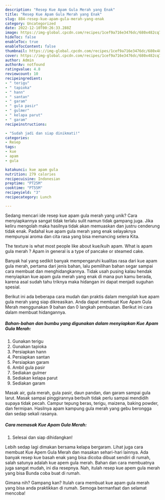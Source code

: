 ```yaml
---
description: "Resep Kue Apam Gula Merah yang Enak"
title: "Resep Kue Apam Gula Merah yang Enak"
slug: 884-resep-kue-apam-gula-merah-yang-enak
category: Uncategorized
date: 2022-12-10T00:26:33.288Z
image: https://img-global.cpcdn.com/recipes/1cef9a716e3476dc/680x482cq70/kue-apam-gula-merah-foto-resep-utama.jpg
hideToc: false
enableToc: true
enableTocContent: false
thumbnail: https://img-global.cpcdn.com/recipes/1cef9a716e3476dc/680x482cq70/kue-apam-gula-merah-foto-resep-utama.jpg
cover: https://img-global.cpcdn.com/recipes/1cef9a716e3476dc/680x482cq70/kue-apam-gula-merah-foto-resep-utama.jpg
author: Admin
authorAv: notfound
ratingvalue: 4.8
reviewcount: 10
recipeingredient:
- " terigu"
- " tapioka"
- " hann"
- " santan"
- " garam"
- " gula pasir"
- " gulmer"
- " kelapa parut"
- " garam"
recipeinstructions:

- "Sudah jadi dan siap dinikmati!"
categories:
- Resep
tags:
- kue
- apam
- gula

katakunci: kue apam gula 
nutrition: 279 calories
recipecuisine: Indonesian
preptime: "PT25M"
cooktime: "PT55M"
recipeyield: "3"
recipecategory: Lunch

---
```





Sedang mencari ide resep kue apam gula merah yang unik? Cara menyiapkannya sangat tidak terlalu sulit namun tidak gampang juga. Jika keliru mengolah maka hasilnya tidak akan memuaskan dan justru cenderung tidak enak. Padahal kue apam gula merah yang enak selayaknya mempunyai aroma dan cita rasa yang bisa memancing selera Kita.





The texture is what most people like about kue/kuih apam. What is apam gula merah ? Apam in general is a type of pancake or steamed cake.

Banyak hal yang sedikit banyak mempengaruhi kualitas rasa dari kue apam gula merah, pertama dari jenis bahan, lalu pemilihan bahan segar sampai cara membuat dan menghidangkannya. Tidak usah pusing kalau hendak menyiapkan kue apam gula merah yang enak di mana pun kamu berada, karena asal sudah tahu triknya maka hidangan ini dapat menjadi suguhan spesial.






Berikut ini ada beberapa cara mudah dan praktis dalam mengolah kue apam gula merah yang siap dikreasikan. Anda dapat membuat Kue Apam Gula Merah menggunakan 9 bahan dan 0 langkah pembuatan. Berikut ini cara dalam membuat hidangannya.

<!--inarticleads1-->

##### Bahan-bahan dan bumbu yang digunakan dalam menyiapkan Kue Apam Gula Merah:

1. Gunakan  terigu
1. Gunakan  tapioka
1. Persiapkan  hann
1. Persiapkan  santan
1. Persiapkan  garam
1. Ambil  gula pasir
1. Sediakan  gulmer
1. Sediakan  kelapa parut
1. Sediakan  garam


Masak air, gula merah, gula pasir, daun pandan, dan garam sampai gula larut. Masak sampai pinggirannya berbuih tidak perlu sampai mendidih supaya tidak pecah. Campur tepung beras, terigu, maizena, baking powder, dan fermipan. Hasilnya apam kampung gula merah yang gebu berongga dan sedap sekali rasanya. 

<!--inarticleads2-->

##### Cara memasak Kue Apam Gula Merah:


1. Selesai dan siap dihidangkan!

Lebih sedap lagi dimakan bersama kelapa bergaram. Lihat juga cara membuat Kue Apem Gula Merah dan masakan sehari-hari lainnya. Ada banyak resep kue basah enak yang bisa dicoba dibuat sendiri di rumah, salah satunya adalah kue apem gula merah. Bahan dan cara membuatnya juga sangat mudah, ini dia resepnya. Nah, itulah resep kue apem gula merah yang bisa Bunda coba buat di rumah. 

Gimana nih? Gampang kan? Itulah cara membuat kue apam gula merah yang bisa anda praktikkan di rumah. Semoga bermanfaat dan selamat mencoba!
